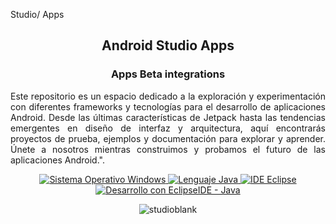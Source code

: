 Studio/ Apps <p align="center">
    <h2 align="center">Android Studio Apps</h2>
    <h3 align="center">Apps Beta integrations</h3>
</p>

<div class="contenedor deslizante" style="ancho: 70%; margen: auto;">

 <p align="justify">Este repositorio es un espacio dedicado a la exploración y experimentación con diferentes frameworks y tecnologías para el desarrollo de aplicaciones Android. Desde las últimas características de Jetpack hasta las tendencias emergentes en diseño de interfaz y arquitectura, aquí encontrarás proyectos de prueba, ejemplos y documentación para explorar y aprender. Únete a nosotros mientras construimos y probamos el futuro de las aplicaciones Android.".</p>
  <p align="center">
     <a href="#">
            <img src="https://img.shields.io/badge/Sistema%20Operativo-Windows-blue?style=for-the-badge&logo=windows" alt="Sistema Operativo Windows">
        </a>
        <a href="#">
            <img src="https://img.shields.io/badge/Lenguaje-Java-red?style=for-the-badge&logo=java" alt="Lenguaje Java">
        </a>
        <a href="#">
            <img src="https://img.shields.io/badge/IDE-¿Eclipse-purple?style=for-the-badge&logo=eclipse" alt="IDE Eclipse">
        </a>
        <a href="#">
            <img src="https://img.shields.io/badge/Desarrollo%20con%20EclipseIDE%20-Java%20-amarillo?style=for-the-badge&logo=eclipse" alt="Desarrollo con EclipseIDE - Java">
        </a>
    </p>
</div>

<div align="center">

![studioblank](https://github.com/cano696969/Lab-Studio-Apps/assets/158393938/01100871-1cd0-48c7-9b26-2d6e85320596)
